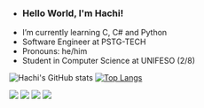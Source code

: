 - ###  Hello World, I'm Hachi!
-  I’m currently learning C, C# and Python
-  Software Engineer at PSTG-TECH
-  Pronouns: he/him
-  Student in Computer Science at UNIFESO (2/8)

![Hachi's GitHub stats](https://github-readme-stats.vercel.app/api?username=hachlil&show_icons=true&theme=dracula&bgcolor=transparent)
[![Top Langs](https://github-readme-stats.vercel.app/api/top-langs/?username=hachlil&theme=dracula)](https://github.com/hachlil/github-readme-stats)

<div> 
  <a href="https://instagram.com/yuri_ssan" target="_blank"><img src="https://img.shields.io/badge/-Instagram-%23E4405F?style=for-the-badge&logo=instagram&logoColor=white" target="_blank"></a>
 <a href="https://discord.gg/gQn5tVZAYu" target="_blank"><img src="https://img.shields.io/badge/Discord-7289DA?style=for-the-badge&logo=discord&logoColor=white" target="_blank"></a> 
  <a href = "mailto:yuridomingues.contato@gmail.com"><img src="https://img.shields.io/badge/-Gmail-%23333?style=for-the-badge&logo=gmail&logoColor=white" target="_blank"></a>  
  <a href = "https://www.linkedin.com/in/yuri-domingues-63869b320/"><img  src="https://img.shields.io/badge/LinkedIn-0077B5?style=for-the-badge&logo=linkedin&logoColor=white"></a>

</div>

